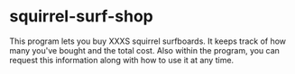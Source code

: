 # squirrel-surf-shop
This program lets you buy XXXS squirrel surfboards. It keeps track of how many you've bought and the total cost.
Also within the program, you can request this information along with how to use it at any time.
